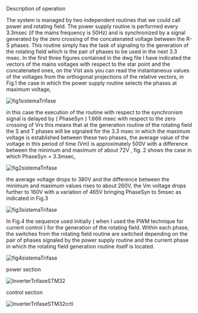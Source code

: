 Description of operation

The system is managed by two independent routines that we could call power and rotating field.
The power supply routine is performed every 3.3msec (if the mains frequency is 50Hz) and is synchronized 
by a signal generated by the zero crossing of the concatenated voltage between the R-S phases. 
This routine simply has the task of signaling to the generation of the rotating field which is the pair 
of phases to be used in the next 3.3 msec. In the first three figures contained in the dwg file 
I have indicated the vectors of the mains voltages with respect to the star point and the concatenated ones, 
on the Vist axis you can read the instantaneous values of the voltages from the orthogonal projections of the relative vectors, 
in Fig.1 the case in which the power supply routine selects the phases at maximum voltage,

![fig1sistemaTrifase](https://user-images.githubusercontent.com/3807259/219075451-2fe0bfe3-d747-47d4-8890-55a3132cffbb.png)

in this case the execution of the routine with respect to the synchronism signal is delayed by ( PhaseSyn ) 1.666 msec with respect to the zero 
crossing of Vrs this means that at the generation routine of the rotating field the S and T phases will be signaled for the 3.3 msec 
in which the maximum voltage is established between these two phases, the average value of the voltage in this period of time (Vm) 
is approximately 500V with a difference between the minimum and maximum of about 72V , fig. 2 shows the case in which PhaseSyn = 3.3msec, 

![fig2sistemaTrifase](https://user-images.githubusercontent.com/3807259/219075648-b501b3f7-bb28-413a-8534-20c95d23aa95.png)

the average voltage drops to 380V and the difference between the minimum and maximum values rises to about 260V, 
the Vm voltage drops further to 160V with a variation of 465V bringing PhaseSyn to 5msec as indicated in Fig.3

![fig3sistemaTrifase](https://user-images.githubusercontent.com/3807259/219075816-d311b6eb-653e-44b1-89cb-983b0bfa5634.png)

In Fig.4 the sequence used initially ( when I used the PWM technique for current control ) for the generation of the rotating field.
Within each phase, the switches from the rotating field routine are switched depending on the pair of phases signaled by the power supply 
routine and the current phase in which the rotating field generation routine itself is located.

![fig4sistemaTrifase](https://user-images.githubusercontent.com/3807259/219077500-c84828cd-efd5-4a9c-bf5f-8bbd09609cad.png)

power section

![InverterTrifaseSTM32](https://user-images.githubusercontent.com/3807259/219058460-36eaac3e-e4f3-4cf9-baf5-f40c5136db98.png)


control section

![InverterTrifaseSTM32crtl](https://user-images.githubusercontent.com/3807259/219058824-473b6ee0-af78-4ac0-a2bb-68e440c9861a.png)








